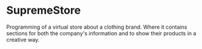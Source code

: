 # SupremeStore
Programming of a virtual store about a clothing brand. Where it contains sections for both the company's information and to show their products in a creative way.
